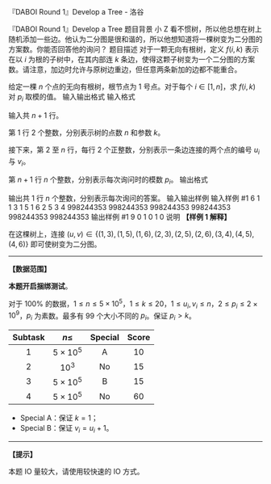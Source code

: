 



『DABOI Round 1』Develop a Tree - 洛谷














『DABOI Round 1』Develop a Tree
题目背景
小 Z 看不惯树，所以他总想在树上随机添加一些边。他认为二分图是很和谐的，所以他想知道将一棵树变为二分图的方案数。你能否回答他的询问？
题目描述
对于一颗无向有根树，定义 $f(i,k)$ 表示在以 $i$ 为根的子树中，在其内部连 $k$ 条边，使得这颗子树变为一个二分图的方案数。请注意，加边时允许与原树边重边，但任意两条新加的边都不能重合。

给定一棵 $n$ 个点的无向有根树，根节点为 $1$ 号点。对于每个 $i\in [1,n]$，求 $f(i,k)$ 对 $p_i$ 取模的值。
输入输出格式
输入格式

输入共 $n+1$ 行。

第 $1$ 行 $2$ 个整数，分别表示树的点数 $n$ 和参数 $k$。

接下来，第 $2$ 至 $n$ 行，每行 $2$ 个正整数，分别表示一条边连接的两个点的编号 $u_i$ 与 $v_i$。

第 $n+1$ 行 $n$ 个整数，分别表示每次询问时的模数 $p_i$。
输出格式

输出共 $1$ 行 $n$ 个整数，分别表示每次询问的答案。
输入输出样例
输入样例 #1
6 1
1 3
1 5
1 6
2 5
3 4
998244353 998244353 998244353 998244353 998244353 998244353
输出样例 #1
9 0 1 0 1 0
说明
**【样例 1 解释】**

在这棵树上，连接 $(u,v)\in\{(1,3),(1,5),(1,6),(2,3),(2,5),(2,6),(3,4),(4,5),(4,6)\}$ 即可使树变为二分图。

---

**【数据范围】**

**本题开启捆绑测试**。

对于 $100\%$ 的数据，$1\le n\le5\times10^5$，$1\le k\le 20$，$1\le u_i,v_i\le n$，$2\le p_i\le2\times10^9$，$p_i$ 为素数。最多有 $99$ 个大小不同的 $p_i$。保证 $p_i>k$。

| $\text{Subtask}$ | $n\le$ | $\text{Special}$ | $\text{Score}$ |
| :----------: | :----------: | :----------: | :----------: |
| $1$ | $5\times10^5$ | $\text{A}$ | $10$ |
| $2$ | $10^3$ | $\text{No}$ | $15$ |
| $3$ | $5\times10^5$ | $\text{B}$ | $15$ |
| $4$ | $5\times10^5$ | $\text{No}$ | $60$ |

- $\text{Special A}$：保证 $k=1$；
- $\text{Special B}$：保证 $v_i=u_i+1$。

---

**【提示】**

本题 IO 量较大，请使用较快速的 IO 方式。






